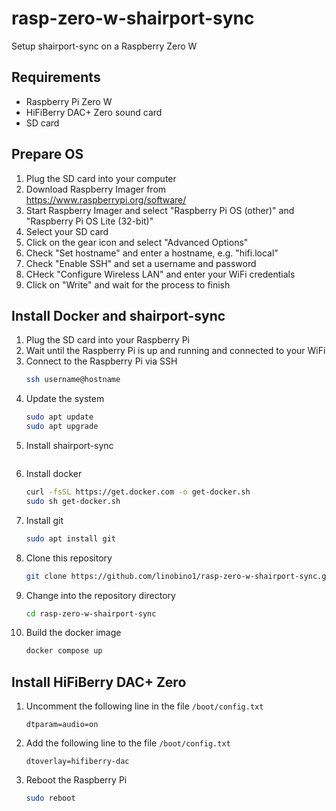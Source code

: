 # rasp-zero-w-shairport-sync
Setup shairport-sync on a Raspberry Zero W

## Requirements

- Raspberry Pi Zero W
- HiFiBerry DAC+ Zero sound card
- SD card

## Prepare OS

1. Plug the SD card into your computer
1. Download Raspberry Imager from https://www.raspberrypi.org/software/
1. Start Raspberry Imager and select "Raspberry Pi OS (other)" and "Raspberry Pi OS Lite (32-bit)"
1. Select your SD card
1. Click on the gear icon and select "Advanced Options"
1. Check "Set hostname" and enter a hostname, e.g. "hifi.local"
1. Check "Enable SSH" and set a username and password
1. CHeck "Configure Wireless LAN" and enter your WiFi credentials
1. Click on "Write" and wait for the process to finish

## Install Docker and shairport-sync

1. Plug the SD card into your Raspberry Pi
1. Wait until the Raspberry Pi is up and running and connected to your WiFi
1. Connect to the Raspberry Pi via SSH
    ```bash
    ssh username@hostname
    ```
1. Update the system
    ```bash
    sudo apt update
    sudo apt upgrade
    ```
1. Install shairport-sync
    ```bash
1. Install docker
    ```bash
    curl -fsSL https://get.docker.com -o get-docker.sh
    sudo sh get-docker.sh
    ```
1. Install git
    ```bash
    sudo apt install git
    ```
1. Clone this repository
    ```bash
    git clone https://github.com/linobino1/rasp-zero-w-shairport-sync.git
    ```
1. Change into the repository directory
    ```bash
    cd rasp-zero-w-shairport-sync
    ```
1. Build the docker image
    ```bash
    docker compose up
    ```

## Install HiFiBerry DAC+ Zero

1. Uncomment the following line in the file `/boot/config.txt`
    ```
    dtparam=audio=on
    ```
1. Add the following line to the file `/boot/config.txt`
    ```
    dtoverlay=hifiberry-dac
    ```
1. Reboot the Raspberry Pi
    ```bash
    sudo reboot
    ```